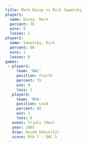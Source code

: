 ```yaml
---
title: Mark Dacey vs Rick Sawatsky
player1:              
  name: Dacey, Mark   
  percent: 76         
  wins: 0             
  losses: 1           
player2:              
  name: Sawatsky, Rick
  percent: 86         
  wins: 1             
  losses: 0           
games:
 - player1:          
     team: 'DAC'     
     position: Fourth
     percent: 76     
     win: 0          
     loss: 1         
   player2:        
     team: 'RYA'   
     position: Lead
     percent: 86   
     win: 1        
     loss: 0       
   event: Trials (Men)  
   year: 2005           
   draw: Round Robin(12)
   score: RYA 7 - DAC 5 
---
```

